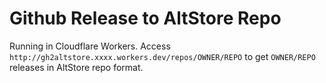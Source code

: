 # Github Release to AltStore Repo

Running in Cloudflare Workers. Access `http://gh2altstore.xxxx.workers.dev/repos/OWNER/REPO` to get `OWNER/REPO` releases in AltStore repo format.
